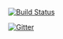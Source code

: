 [![Build Status](https://travis-ci.org/e8kor/Albert.svg?branch=master)](https://travis-ci.org/e8kor/Albert)

[![Gitter](https://badges.gitter.im/Join%20Chat.svg)](https://gitter.im/e8kor/Albert?utm_source=badge&utm_medium=badge&utm_campaign=pr-badge&utm_content=badge)